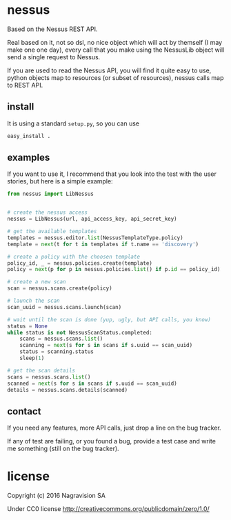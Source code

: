 nessus
======

Based on the Nessus REST API.

Real based on it, not so dsl, no nice object which will act by themself (I may
make one one day), every call that you make using the NessusLib object will
send a single request to Nessus.

If you are used to read the Nessus API, you will find it quite easy to use,
python objects map to resources (or subset of resources), nessus calls map to
REST API.

## install
It is using a standard `setup.py`, so you can use
```sh
easy_install .
```

## examples
If you want to use it, I recommend that you look into the test with the user
stories, but here is a simple example:

```python
from nessus import LibNessus


# create the nessus access
nessus = LibNessus(url, api_access_key, api_secret_key)

# get the available templates
templates = nessus.editor.list(NessusTemplateType.policy)
template = next(t for t in templates if t.name == 'discovery')

# create a policy with the choosen template
policy_id, _ = nessus.policies.create(template)
policy = next(p for p in nessus.policies.list() if p.id == policy_id)

# create a new scan
scan = nessus.scans.create(policy)

# launch the scan
scan_uuid = nessus.scans.launch(scan)

# wait until the scan is done (yup, ugly, but API calls, you know)
status = None
while status is not NessusScanStatus.completed:
    scans = nessus.scans.list()
    scanning = next(s for s in scans if s.uuid == scan_uuid)
    status = scanning.status
    sleep(1)

# get the scan details
scans = nessus.scans.list()
scanned = next(s for s in scans if s.uuid == scan_uuid)
details = nessus.scans.details(scanned)
```

## contact
If you need any features, more API calls, just drop a line on the bug tracker.

If any of test are failing, or you found a bug, provide a test case and write me
something (still on the bug tracker).

# license
Copyright (c) 2016 Nagravision SA

Under CC0 license <http://creativecommons.org/publicdomain/zero/1.0/>
